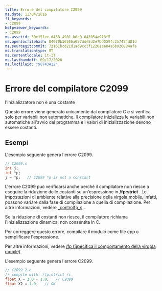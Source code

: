 ```yaml
---
title: Errore del compilatore C2099
ms.date: 11/04/2016
f1_keywords:
- C2099
helpviewer_keywords:
- C2099
ms.assetid: 30e151ee-d458-4901-b0c0-d45054a913f5
ms.openlocfilehash: 84070b36506a657dde5d2e7bd5594c2b7434d81d
ms.sourcegitcommit: 72161bcd21d1ad9cc3f12261aa84a5b026884afa
ms.translationtype: MT
ms.contentlocale: it-IT
ms.lasthandoff: 09/17/2020
ms.locfileid: "90743412"
---
```

# <a name="compiler-error-c2099"></a>Errore del compilatore C2099

l'inizializzatore non è una costante

Questo errore viene generato unicamente dal compilatore C e si verifica solo per variabili non automatiche.  Il compilatore inizializza le variabili non automatiche all'avvio del programma e i valori di inizializzazione devono essere costanti.

## <a name="examples"></a>Esempi

L'esempio seguente genera l'errore C2099.

```c
// C2099.c
int j;
int *p;
j = *p;   // C2099 *p is not a constant
```

L'errore C2099 può verificarsi anche perché il compilatore non riesce a eseguire la riduzione delle costanti su un'espressione in **/fp:strict** . Le impostazioni di ambiente relative alla precisione della virgola mobile, infatti, possono variare dalla fase di compilazione a quella di compilazione. Per altre informazioni, vedere [_controlfp_s](../../c-runtime-library/reference/controlfp-s.md) .

Se la riduzione di costanti non riesce, il compilatore richiama l'inizializzazione dinamica, non consentita in C.

Per correggere questo errore, compilare il modulo come file cpp o semplificare l'espressione.

Per altre informazioni, vedere [/fp (Specifica il comportamento della virgola mobile)](../../build/reference/fp-specify-floating-point-behavior.md).

L'esempio seguente genera l'errore C2099.

```c
// C2099_2.c
// compile with: /fp:strict /c
float X = 2.0 - 1.0;   // C2099
float X2 = 1.0;   // OK
```
